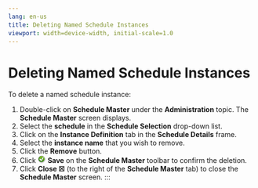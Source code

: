 ```yaml
---
lang: en-us
title: Deleting Named Schedule Instances
viewport: width=device-width, initial-scale=1.0
---
```


#  Deleting Named Schedule Instances

To delete a named schedule instance:

1.  Double-click on **Schedule Master** under the **Administration**
    topic. The **Schedule Master** screen displays.
2.  Select the **schedule** in the **Schedule Selection** drop-down
    list.
3.  Click on the **Instance Definition** tab in the **Schedule Details**
    frame.
4.  Select the **instance name** that you wish to remove.
5.  Click the **Remove** button.
6.  Click ![Green circle with white checkmark     inside](../../../Resources/Images/EM/EMsave.png "Save icon")
    **Save** on the **Schedule Master** toolbar to confirm the deletion.
7.  Click **Close ☒** (to the right of the **Schedule Master** tab) to
    close the **Schedule Master** screen.
:::

 

